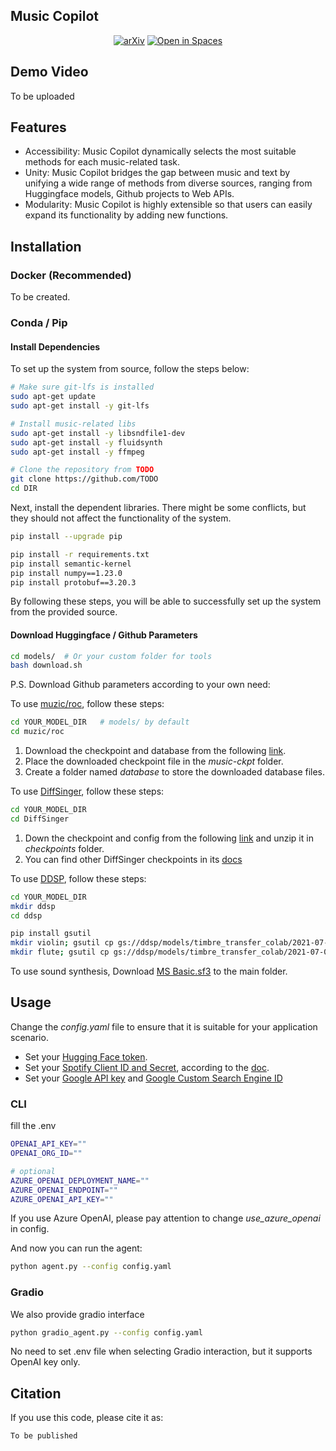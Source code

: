 <!-- <p align="center"> <b> Music Copilot </b> </p> -->
## Music Copilot

<div align="center">

[![arXiv](https://img.shields.io/badge/arXiv-Paper-<COLOR>.svg)]()
[![Open in Spaces](https://img.shields.io/badge/%F0%9F%A4%97-Open%20in%20Spaces-blue)]()

</div>

## Demo Video

To be uploaded

## Features

- Accessibility: Music Copilot dynamically selects the most suitable methods for each music-related task.
- Unity:  Music Copilot bridges the gap between music and text by unifying a wide range of methods from diverse sources, ranging from Huggingface models, Github projects to Web APIs.
- Modularity: Music Copilot is highly extensible so that users can easily expand its functionality by adding new functions.

## Installation

### Docker (Recommended)

To be created.

### Conda / Pip

#### Install Dependencies

To set up the system from source, follow the steps below:

```bash
# Make sure git-lfs is installed
sudo apt-get update
sudo apt-get install -y git-lfs

# Install music-related libs
sudo apt-get install -y libsndfile1-dev
sudo apt-get install -y fluidsynth
sudo apt-get install -y ffmpeg

# Clone the repository from TODO 
git clone https://github.com/TODO
cd DIR
```

Next, install the dependent libraries. There might be some conflicts, but they should not affect the functionality of the system.

```bash
pip install --upgrade pip

pip install -r requirements.txt
pip install semantic-kernel
pip install numpy==1.23.0
pip install protobuf==3.20.3
```

By following these steps, you will be able to successfully set up the system from the provided source.

#### Download Huggingface / Github Parameters

```bash
cd models/  # Or your custom folder for tools
bash download.sh
```

P.S. Download Github parameters according to your own need: 

To use [muzic/roc](https://github.com/microsoft/muzic/tree/main/roc), follow these steps:

```bash
cd YOUR_MODEL_DIR   # models/ by default
cd muzic/roc
```

1. Download the checkpoint and database from the following [link](https://drive.google.com/drive/folders/1TpWOMlRAaUL-R6CRLWfZK1ZeE1VCaubp).
2. Place the downloaded checkpoint file in the *music-ckpt* folder.
3. Create a folder named *database* to store the downloaded database files.

To use [DiffSinger](https://github.com/MoonInTheRiver/DiffSinger), follow these steps:

```bash
cd YOUR_MODEL_DIR
cd DiffSinger
```

1. Down the checkpoint and config from the following [link](https://github.com/MoonInTheRiver/DiffSinger/releases/download/pretrain-model/0228_opencpop_ds100_rel.zip) and unzip it in *checkpoints* folder.
2. You can find other DiffSinger checkpoints in its [docs](https://github.com/MoonInTheRiver/DiffSinger/blob/master/docs/README-SVS.md)

To use [DDSP](https://github.com/magenta/ddsp/tree/main), follow these steps:

```bash
cd YOUR_MODEL_DIR
mkdir ddsp
cd ddsp

pip install gsutil
mkdir violin; gsutil cp gs://ddsp/models/timbre_transfer_colab/2021-07-08/solo_violin_ckpt/* violin/
mkdir flute; gsutil cp gs://ddsp/models/timbre_transfer_colab/2021-07-08/solo_flute_ckpt/* flute/
```

To use sound synthesis, Download [MS Basic.sf3](https://github.com/musescore/MuseScore/tree/master/share/sound) to the main folder.

## Usage

Change the *config.yaml* file to ensure that it is suitable for your application scenario.

- Set your [Hugging Face token](https://huggingface.co/settings/tokens).
- Set your [Spotify Client ID and Secret](https://developer.spotify.com/dashboard), according to the [doc](https://developer.spotify.com/documentation/web-api).
- Set your [Google API key](https://console.cloud.google.com/apis/dashboard) and [Google Custom Search Engine ID](https://programmablesearchengine.google.com/controlpanel/create)

### CLI

fill the .env

```bash
OPENAI_API_KEY=""
OPENAI_ORG_ID=""

# optional
AZURE_OPENAI_DEPLOYMENT_NAME=""
AZURE_OPENAI_ENDPOINT=""
AZURE_OPENAI_API_KEY=""
```

If you use Azure OpenAI, please pay attention to change *use_azure_openai* in config.

And now you can run the agent:

```bash
python agent.py --config config.yaml
```

### Gradio

We also provide gradio interface

```bash
python gradio_agent.py --config config.yaml
```

No need to set .env file when selecting Gradio interaction, but it supports OpenAI key only.


## Citation

If you use this code, please cite it as:

```
To be published
```